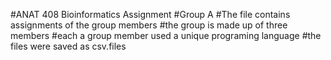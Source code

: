 #ANAT 408 Bioinformatics Assignment 
#Group A 
#The file contains assignments of the group members 
#the group is made up of three members 
#each a group member used a unique programing language 
#the files were saved as csv.files
